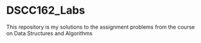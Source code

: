 # DSCC162_Labs
This repository is my solutions to the assignment problems from the course on Data Structures and Algorithms

